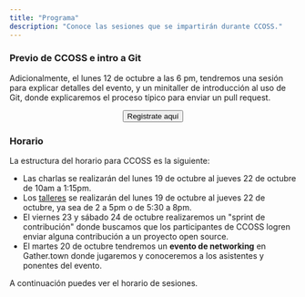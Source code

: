```yaml
---
title: "Programa"
description: "Conoce las sesiones que se impartirán durante CCOSS."
---
```

 ### Previo de CCOSS e intro a Git
 Adicionalmente, el lunes 12 de octubre a las 6 pm, tendremos una sesión para explicar detalles del evento, y un minitaller de introducción al uso de Git, donde explicaremos el proceso típico para enviar un pull request.

<center>
<a href="https://us02web.zoom.us/webinar/register/WN_k5_gfcrnRFSD8SbU96rhjg?fbclid=IwAR0BfO-Vsr5cIaitLu2BWLrn1x7VSbtwJAF2S1VPUMkJeh_hosKzTtgrVqA" target="_blank">
 <button type="button" class="btn btn-info">Registrate aquí</button></a>
</center>

### Horario
La estructura del horario para CCOSS es la siguiente:
 * Las charlas se realizarán del lunes 19 de octubre al jueves 22 de octubre de 10am a 1:15pm.
 * Los [talleres](/workshops) se realizarán del lunes 19 de octubre al jueves 22 de octubre, ya sea de 2 a 5pm o de 5:30 a 8pm.
 * El viernes 23 y sábado 24 de octubre realizaremos un "sprint de contribución" donde buscamos que los participantes de CCOSS logren enviar alguna contribución a un proyecto open source.
* El martes 20 de octubre tendremos un **evento de networking** en Gather.town donde jugaremos y conoceremos a los asistentes y ponentes del evento.



A continuación puedes ver el horario de sesiones.